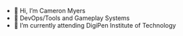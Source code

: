 - 👋 Hi, I’m Cameron Myers
- 👀 DevOps/Tools and Gameplay Systems
- 🌱 I’m currently attending DigiPen Institute of Technology

<!---
cameron-myers/cameron-myers is a ✨ special ✨ repository because its `README.md` (this file) appears on your GitHub profile.
You can click the Preview link to take a look at your changes.
--->
